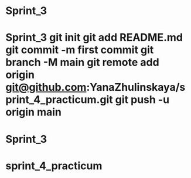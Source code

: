 # Sprint_3
# Sprint_3 git init git add README.md git commit -m first commit git branch -M main git remote add origin git@github.com:YanaZhulinskaya/sprint_4_practicum.git git push -u origin main
# Sprint_3
# sprint_4_practicum
